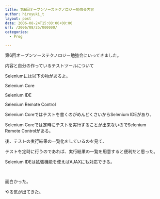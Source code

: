 ```yaml
---
title: 第6回オープンソーステクノロジー勉強会内容
author: hiroyuki_t
layout: post
date: 2006-08-24T15:00:00+00:00
url: /2006/08/25/000000/
categories:
  - Prog

---
```

<div class="section">
  <p>
    第6回オープンソーステクノロジー勉強会にいってきました。
  </p>
  
  <p>
    内容と自分の作っているテストツールについて
  </p>
  
  <p>
    Seleniumには以下の物があるよ。
  </p>
  
  <p>
    Selenium Core
  </p>
  
  <p>
    Selenium IDE
  </p>
  
  <p>
    Selenium Remote Control
  </p>
  
  <p>
    Selenium Coreではテストを書くのがめんどくさいからSelenium IDEがあり、
  </p>
  
  <p>
    Selenium Coreでは定時にテストを実行することが出来ないのでSelenium Remote Controlがある。
  </p>
  
  <p>
    後、テストの実行結果の一覧化をしているのを見て、
  </p>
  
  <p>
    テストを定時に行うのであれば、実行結果の一覧を用意すると便利だと思った。
  </p>
  
  <p>
    Selenium IDEは拡張機能を使えばAJAXにも対応できる。
  </p>
  
  <p>
    &nbsp;
  </p>
  
  <p>
    面白かった。
  </p>
  
  <p>
    やる気が出てきた。
  </p>
</div>